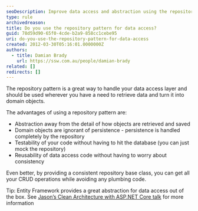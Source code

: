```yaml
---
seoDescription: Improve data access and abstraction using the repository pattern, providing a consistent way to retrieve and save domain objects while promoting testability and reusability.
type: rule
archivedreason:
title: Do you use the repository pattern for data access?
guid: 78d59d90-65f0-4cde-b2a9-858cc1cebe95
uri: do-you-use-the-repository-pattern-for-data-access
created: 2012-03-30T05:16:01.0000000Z
authors:
  - title: Damian Brady
    url: https://ssw.com.au/people/damian-brady
related: []
redirects: []
---
```


The repository pattern is a great way to handle your data access layer and should be used wherever you have a need to retrieve data and turn it into domain objects.

<!--endintro-->

The advantages of using a repository pattern are:

- Abstraction away from the detail of how objects are retrieved and saved
- Domain objects are ignorant of persistence - persistence is handled completely by the repository
- Testability of your code without having to hit the database (you can just mock the repository)
- Reusability of data access code without having to worry about consistency

Even better, by providing a consistent repository base class, you can get all your CRUD operations while avoiding any plumbing code.

Tip: Entity Framework provides a great abstraction for data access out of the box. See [Jason’s Clean Architecture with ASP.NET Core talk](https://tv.ssw.com/clean-architecture-with-asp-net-core-2-1-jason-taylor-ddd-sydney-2018/) for more information

